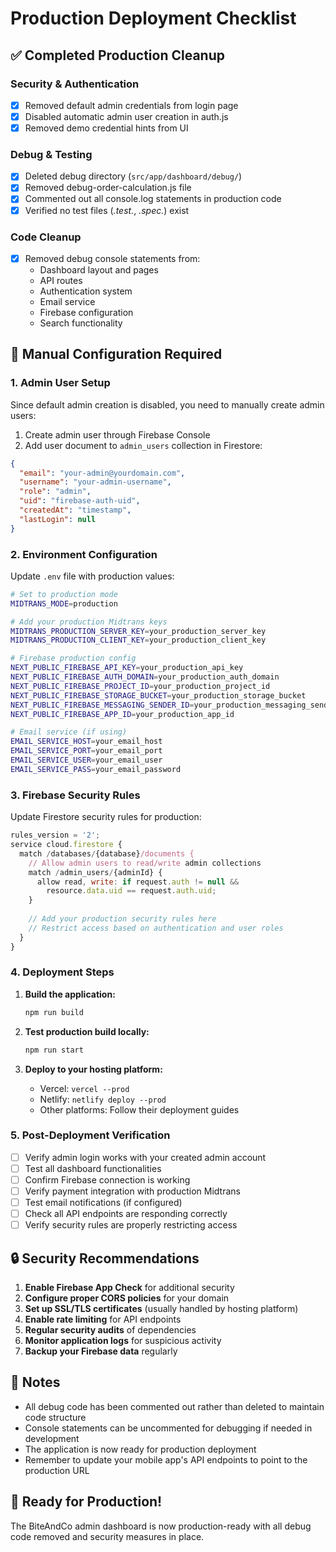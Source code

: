 # Production Deployment Checklist

## ✅ Completed Production Cleanup

### Security & Authentication
- [x] Removed default admin credentials from login page
- [x] Disabled automatic admin user creation in auth.js
- [x] Removed demo credential hints from UI

### Debug & Testing
- [x] Deleted debug directory (`src/app/dashboard/debug/`)
- [x] Removed debug-order-calculation.js file
- [x] Commented out all console.log statements in production code
- [x] Verified no test files (*.test.*, *.spec.*) exist

### Code Cleanup
- [x] Removed debug console statements from:
  - Dashboard layout and pages
  - API routes
  - Authentication system
  - Email service
  - Firebase configuration
  - Search functionality

## 🔧 Manual Configuration Required

### 1. Admin User Setup
Since default admin creation is disabled, you need to manually create admin users:

1. Create admin user through Firebase Console
2. Add user document to `admin_users` collection in Firestore:
```json
{
  "email": "your-admin@yourdomain.com",
  "username": "your-admin-username",
  "role": "admin",
  "uid": "firebase-auth-uid",
  "createdAt": "timestamp",
  "lastLogin": null
}
```

### 2. Environment Configuration
Update `.env` file with production values:

```bash
# Set to production mode
MIDTRANS_MODE=production

# Add your production Midtrans keys
MIDTRANS_PRODUCTION_SERVER_KEY=your_production_server_key
MIDTRANS_PRODUCTION_CLIENT_KEY=your_production_client_key

# Firebase production config
NEXT_PUBLIC_FIREBASE_API_KEY=your_production_api_key
NEXT_PUBLIC_FIREBASE_AUTH_DOMAIN=your_production_auth_domain
NEXT_PUBLIC_FIREBASE_PROJECT_ID=your_production_project_id
NEXT_PUBLIC_FIREBASE_STORAGE_BUCKET=your_production_storage_bucket
NEXT_PUBLIC_FIREBASE_MESSAGING_SENDER_ID=your_production_messaging_sender_id
NEXT_PUBLIC_FIREBASE_APP_ID=your_production_app_id

# Email service (if using)
EMAIL_SERVICE_HOST=your_email_host
EMAIL_SERVICE_PORT=your_email_port
EMAIL_SERVICE_USER=your_email_user
EMAIL_SERVICE_PASS=your_email_password
```

### 3. Firebase Security Rules
Update Firestore security rules for production:

```javascript
rules_version = '2';
service cloud.firestore {
  match /databases/{database}/documents {
    // Allow admin users to read/write admin collections
    match /admin_users/{adminId} {
      allow read, write: if request.auth != null && 
        resource.data.uid == request.auth.uid;
    }
    
    // Add your production security rules here
    // Restrict access based on authentication and user roles
  }
}
```

### 4. Deployment Steps

1. **Build the application:**
   ```bash
   npm run build
   ```

2. **Test production build locally:**
   ```bash
   npm run start
   ```

3. **Deploy to your hosting platform:**
   - Vercel: `vercel --prod`
   - Netlify: `netlify deploy --prod`
   - Other platforms: Follow their deployment guides

### 5. Post-Deployment Verification

- [ ] Verify admin login works with your created admin account
- [ ] Test all dashboard functionalities
- [ ] Confirm Firebase connection is working
- [ ] Verify payment integration with production Midtrans
- [ ] Test email notifications (if configured)
- [ ] Check all API endpoints are responding correctly
- [ ] Verify security rules are properly restricting access

## 🔒 Security Recommendations

1. **Enable Firebase App Check** for additional security
2. **Configure proper CORS policies** for your domain
3. **Set up SSL/TLS certificates** (usually handled by hosting platform)
4. **Enable rate limiting** for API endpoints
5. **Regular security audits** of dependencies
6. **Monitor application logs** for suspicious activity
7. **Backup your Firebase data** regularly

## 📝 Notes

- All debug code has been commented out rather than deleted to maintain code structure
- Console statements can be uncommented for debugging if needed in development
- The application is now ready for production deployment
- Remember to update your mobile app's API endpoints to point to the production URL

## 🚀 Ready for Production!

The BiteAndCo admin dashboard is now production-ready with all debug code removed and security measures in place.
